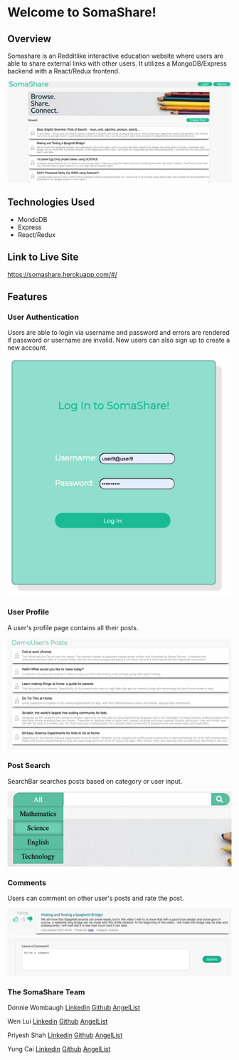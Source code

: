# Welcome to SomaShare!

## Overview

Somashare is an Redditlike interactive education website where users are able to share external links with other users. It utilizes a MongoDB/Express backend with a React/Redux frontend. 

![Somashare](https://github.com/SymmetricInDesign/SomaShare/blob/main/frontend/public/images/Screen%20Shot%202021-08-04%20at%207.46.36%20PM.png)


## Technologies Used

- MondoDB
- Express
- React/Redux

## Link to Live Site

https://somashare.herokuapp.com/#/

## Features

### User Authentication

Users are able to login via username and password and errors are rendered if password or username are invalid. New users can also sign up to create a new account.

![Somashare](https://github.com/SymmetricInDesign/SomaShare/blob/main/Screen%20Shot%202021-08-04%20at%207.51.25%20PM.png)

### User Profile

A user's profile page contains all their posts.

![Somashare](https://github.com/SymmetricInDesign/SomaShare/blob/main/Screen%20Shot%202021-08-05%20at%205.32.04%20PM.png)

### Post Search 

SearchBar searches posts based on category or user input.

![Somashare](https://github.com/SymmetricInDesign/SomaShare/blob/main/Screen%20Shot%202021-08-05%20at%205.30.36%20PM.png)

### Comments 

Users can comment on other user's posts and rate the post.

![Somashare](https://github.com/SymmetricInDesign/SomaShare/blob/main/Screen%20Shot%202021-08-04%20at%208.36.36%20PM.png)
![Somashare](https://github.com/SymmetricInDesign/SomaShare/blob/main/Screen%20Shot%202021-08-04%20at%208.36.41%20PM.png)

### The SomaShare Team

Donnie Wombaugh
[Linkedin](https://www.linkedin.com/in/donnie-wombough-911671218/)
[Github](https://github.com/SymmetricInDesign)
[AngelList](https://www.google.com)

Wen Lui
[Linkedin](https://www.linkedin.com/in/wliu0709/)
[Github](https://github.com/robokitten007)
[AngelList](https://angel.co/u/wen-liu-4)

Priyesh Shah
[Linkedin](https://www.linkedin.com/in/priyesh-shah-bb612688/)
[Github](https://github.com/priyeshshah147)
[AngelList](https://angel.co/u/priyesh-shah-3)

Yung Cai
[Linkedin](https://www.linkedin.com/in/yung-cai-8b8744218/)
[Github](https://github.com/yungcai)
[AngelList](https://angel.co/u/yung-cai)
